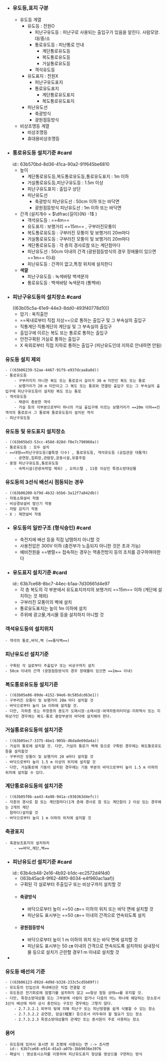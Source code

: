 - ### 유도등,표지 구분
	- 유도등 계열
		- 유도등 : 전원O
			- 피난구유도등 : 피난구로 사용되는 출입구가 있음을 알린다. 사람모양. 대/중/소
			- 통로유도등 : 피난통로 안내
				- 계단통로유도등
				- 복도통로유도등
				- 거실통로유도등
			- 객석유도등
		- 유도표지 : 전원X
			- 피난구유도표지
			- 통로유도표지
				- 계단통로유도표지
				- 복도통로유도표지
		- 피난유도선
			- 축광방식
			- 광원점등방식
	- 비상조명등 계열
		- 비상조명등
		- 휴대용비상조명등
- ### 통로유도등 설치기준 #card
  id:: 63b570bd-8d36-41ca-90a2-91f645be6810
	- 높이
		- 계단통로유도등,복도통로유도등,통로유도표지 : 1m 이하
		- 거실통로유도등,피난구유도등 : 1.5m 이상
		- 피난구유도표지 : 출입구 상단
		- 피난유도선
			- 축광방식 피난유도선 : 50cm 이하 또는 바닥면
			- 광원점등방식 피난유도선 : 1m 이하 또는 바닥면
	- 간격 (설치개수  = $\dfrac{길이}{N} -1$ )
		- 객석유도등 : ==4m==
		- 유도표지 : 보행거리 ==15m== , 구부러진모퉁이
		- 복도통로유도등 : 구부러진 모퉁이 및 보행거리 20m마다
		- 거실통로유도등 : 구부러진 모퉁이 및 보행거리 20m마다
		- 계단통로유도등 : 각 층의 경사로참 또는 계단참마다
		- 피난유도선 : 50cm 이내의 간격 (광원점등방식의 경우 장애물이 있으면 ==1m== 이내)
		- 피난유도등 : 간격이 없고,특정 위치에 설치한다
	- **색깔**
		- 피난구유도등 : 녹색바탕 백색문자
		- 통로유도등 : 백색바탕 녹색문자 (통백바)
- ### 피난구유도등의 설치장소 #card
  ((63b05c5a-61e9-44e3-8dd0-493f40778d10))
	- 암기 : 옥직출안
	- ==옥내로부터 직접 지상==으로 통하는 출입구 및 그 부속실의 출입구
	- 직통계단·직통계단의 계단실 및 그 부속실의 출입구
	- 출입구에 이르는 복도 또는 통로로 통하는 출입구
	- 안전구획된 거실로 통하는 출입구
	- X 옥외로부터 직접 지하로 통하는 출입구 (피난유도인데 지하로 안내하면 안됨)
### 유도등 설치 제외
	- ((63b06239-52ae-4467-91f9-e937dcaa8a8d))
	- 통로유도등
		- 구부러지지 아니한 복도 또는 통로로서 길이가 30 m 미만인 복도 또는 통로
		- 보행거리가 20 m 미만이고 그 복도 또는 통로와 연결된 출입구 또는 그 부속실의 출입구에 피난구유도등이 설치된 복도 또는 통로
	- 객석유도등
		- 채광이 충분한 객석
		- 거실 등의 각부분으로부터 하나의 거실 출입구에 이르는 보행거리가 ==20m 이하==인 객석의 통로로서 그 통로에 통로유도등이 설치된 객석
	- 피난구유도등
### 유도등 및 유도표지 설치장소
	- ((63b05bd3-53cc-458d-828d-f8e7c798960a))
	- 통로유도등 : 모두 설치
	- ==대형==피난구유도등(불특정 다수) , 통로유도등, 객석유도등 (공집관운 대통객)
		- 공연장,집회장,관람장,운동시설,유흥주점
	- 중형 피난구유도등,통로유도등
		- 숙박시설(관광숙박업 제외) , 오피스텔 , 11층 이상인 특정소방대상물
### 유도등의 3선식 배선시 점등되는 경우
	- ((63b06200-b79d-4b32-b5b6-3a12f7a842db))
	- 자동소화설비 작동
	- 비상경보설비 발신기 작동
	- 자탐 감지기 작동
	- X : 제연설비 작동
- ### 유도등의 일반구조 (형식승인) #card
	- 축전지에 배선 등을 직접 납땜하지 아니할 것
	- 사용전압은 300V 이하  (충전부가 노출되지 아니한 것은 초과 가능)
	- 예비전원을 ==병렬== 접속하는 경우는 역충전방지 등의 조치를 강구하여야한다
- ### 유도표지 설치기준 #card
  id:: 63b7ce68-8bc7-44ec-b1aa-7d30661d4e97
	- 각 층 복도의 각 부분에서 유도표지까지의 보행거리 ==15m== 이하 (계단에 설치하는 것 제외)
	- 구부러진 모퉁이의 벽에 설치
	- 통로유도표지는 높이 1m 이하에 설치
	- 주위에 광고물,게시물 등을 설치하지 아니할 것
### 객석유도등의 설치위치
	- 객석의 통로,바닥,벽 (==통닥벽==)
### 피난유도선 설치기준
	- 구획된 각 실로부터 주출입구 또는 비상구까지 설치
	- 50cm 이내의 간격 (광원점등방식의 경우 장애물이 있으면 ==1m== 이내)
### 복도통로유도등 설치기준
	- ((63b05e86-89de-4152-94e6-0c585dcd63e1))
	- 구부러진 모퉁이 및 보행거리 20m 마다 설치할 것
	- 바닥으로부터 높이 1m 이하에 설치할 것.
	- 다만, 지하층 또는 무창층의 용도가 도매시장·소매시장·여객자동차터미널·지하역사 또는 지하상가인 경우에는 복도·통로 중앙부분의 바닥에 설치해야 한다.
### 거실통로유도등의 설치기준
	- ((63b05ec7-3375-4be1-905b-d6dade69da4a))
	- 거실의 통로에 설치할 것. 다만, 거실의 통로가 벽체 등으로 구획된 경우에는 복도통로유도등을 설치할것
	- 구부러진 모퉁이 및 보행거리 20 m마다 설치할 것
	- 바닥으로부터 높이 1.5 m 이상의 위치에 설치할 것
	- 다만, 거실통로에 기둥이 설치된 경우에는 기둥 부분의 바닥으로부터 높이 1.5 m 이하의 위치에 설치할 수 있다.
### 계단통로유도등의 설치기준
	- ((63b05f0b-aa43-4a98-941a-c936363d4efc))
	- 각층의 경사로 참 또는 계단참마다(1개 층에 경사로 참 또는 계단참이 2 이상 있는 경우에는 2개의 계단
	  참마다)설치할 것
	- 바닥으로부터 높이 1 m 이하의 위치에 설치할 것
### 축광표지
	- 축광보조표지의 설치위치
		- ==바닥,계단,벽==
- ### 피난유도선 설치기준 #card
  id:: 63b4cb48-2e16-4b92-b1dc-ec2572d4f4d0
	- ((63b45ac8-9f62-48f0-8034-e4f960ac1aaf))
	- 구획된 각 실로부터 주출입구 또는 비상구까지 설치할 것
	- #### 축광방식
		- 바닥으로부터 높이 ==50 ㎝== 이하의 위치 또는 바닥 면에 설치할 것
		- 피난유도 표시부는 ==50 ㎝== 이내의 간격으로 연속되도록 설치
	- #### 광원점등방식
		- 바닥으로부터 높이 1 m 이하의 위치 또는 바닥 면에 설치할 것
		- 피난유도 표시부는 50 ㎝ 이내의 간격으로 연속되도록 설치하되 실내장식물 등으로 설치가 곤란할 경우1 m 이내로 설치할 것
-
### 유도등 배선의 기준
	- ((63b06123-892d-4d9d-b328-233c5cd5b89f))
	- 유도등의 인입선과 옥내배선은 직접 연결할 것
	- 유도등은 전기회로에 점멸기를 설치하지 않고 ==항상 점등 상태==를 유지할 것.
	- 다만, 특정소방대상물 또는 그부분에 사람이 없거나 다음의 어느 하나에 해당하는 장소로서 3선식 배선에 따라 상시 충전되는 구조인 경우에는 그렇지 않다.
		- 2.7.3.2.1 외부의 빛에 의해 피난구 또는 피난방향을 쉽게 식별할 수 있는 장소
		- 2.7.3.2.2 공연장, 암실(暗室) 등으로서 어두워야 할 필요가 있는 장소
		- 2.7.3.2.3 특정소방대상물의 관계인 또는 종사원이 주로 사용하는 장소
### 용어
	- 유도등에 있어서 표시면 외 조명에 사용되는 면 :-> 조사면
	  id:: 63b7ce68-e914-45a3-a07b-3bb9036e3976
	- 패널식 : 영상표시소자를 이용하여 피난유도표지 형상을 영상으올 구현하는 방식